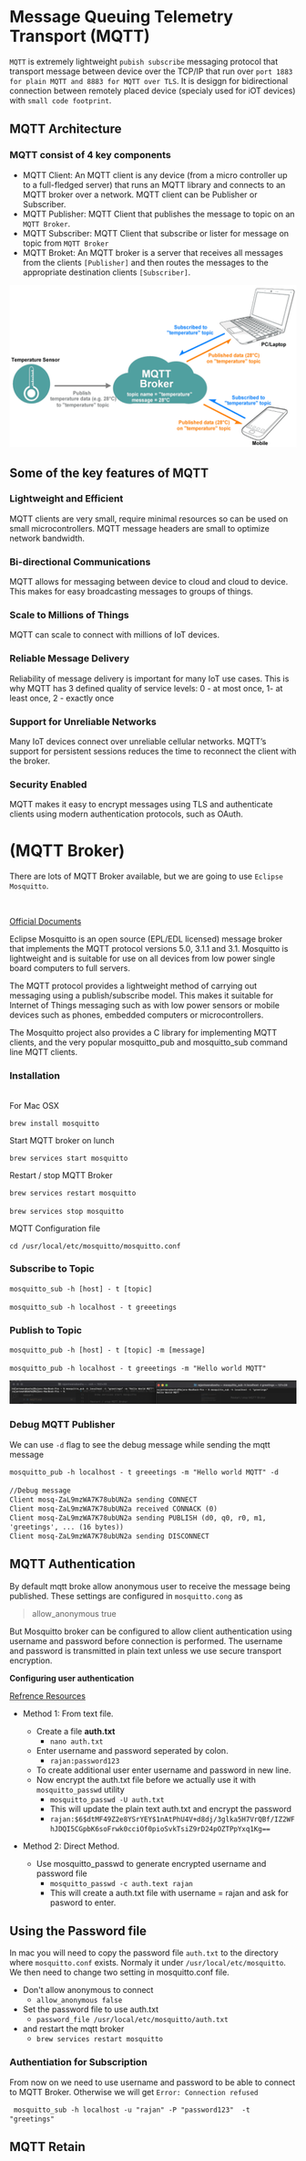 # Message Queuing Telemetry Transport (MQTT)

`MQTT` is extremely lightweight `pubish subscribe` messaging protocol  that transport message between device 
over the TCP/IP that run over `port 1883 for plain MQTT and 8883 for MQTT over TLS`. It is desiggn for bidirectional connection between remotely placed device 
(specialy used for iOT devices) with  `small code footprint`.

## MQTT Architecture

### MQTT consist of 4 key components
- MQTT Client: An MQTT client is any device (from a micro controller up to a full-fledged server) that runs an MQTT library and connects to an MQTT broker over a network. MQTT client can be Publisher or Subscriber.
- MQTT Publisher: MQTT Client that publishes the message to topic on an `MQTT Broker`.
- MQTT Subscriber: MQTT Client that subscribe or lister for message on topic from `MQTT Broker`
- MQTT Broket: An MQTT broker is a server that receives all messages from the clients `[Publisher]` and then routes the messages to the appropriate destination clients `[Subscriber]`.


![](resources/MQTT-architect.png)



## Some of the key features of MQTT 

### Lightweight and Efficient

MQTT clients are very small, require minimal resources so can be used on small microcontrollers. MQTT message headers are small to optimize network bandwidth.

### Bi-directional Communications

MQTT allows for messaging between device to cloud and cloud to device. This makes for easy broadcasting messages to groups of things.

### Scale to Millions of Things

MQTT can scale to connect with millions of IoT devices.

### Reliable Message Delivery

Reliability of message delivery is important for many IoT use cases. This is why MQTT has 3 defined quality of service levels: 0 - at most once, 1- at least once, 2 - exactly once

### Support for Unreliable Networks

Many IoT devices connect over unreliable cellular networks. MQTT’s support for persistent sessions reduces the time to reconnect the client with the broker.

### Security Enabled

MQTT makes it easy to encrypt messages using TLS and authenticate clients using modern authentication protocols, such as OAuth.


# (MQTT Broker)

There are lots of MQTT Broker available, but we are going to use `Eclipse Mosquitto`. 

<br>

[Official Documents](https://mosquitto.org)

Eclipse Mosquitto is an open source (EPL/EDL licensed) message broker that implements the MQTT protocol versions 5.0, 3.1.1 and 3.1. Mosquitto is lightweight and is suitable for use on all devices from low power single board computers to full servers.

The MQTT protocol provides a lightweight method of carrying out messaging using a publish/subscribe model. This makes it suitable for Internet of Things messaging such as with low power sensors or mobile devices such as phones, embedded computers or microcontrollers.

The Mosquitto project also provides a C library for implementing MQTT clients, and the very popular mosquitto_pub and mosquitto_sub command line MQTT clients.


### Installation

<br>
For Mac OSX 

    brew install mosquitto

Start MQTT broker on lunch

    brew services start mosquitto

 Restart / stop MQTT Broker   

    brew services restart mosquitto

    brew services stop mosquitto

MQTT Configuration file

    cd /usr/local/etc/mosquitto/mosquitto.conf 


 ### Subscribe to Topic 

    mosquitto_sub -h [host] - t [topic]  

    mosquitto_sub -h localhost - t greeetings   


 ### Publish to Topic

    mosquitto_pub -h [host] - t [topic] -m [message]

    mosquitto_pub -h localhost - t greeetings -m "Hello world MQTT"

![](resources/sample.mqtt.sub.pub.png)

### Debug MQTT Publisher

We can use `-d` flag to see the debug message while sending the mqtt message

    mosquitto_pub -h localhost - t greeetings -m "Hello world MQTT" -d

    //Debug message
    Client mosq-ZaL9mzWA7K78ubUN2a sending CONNECT
    Client mosq-ZaL9mzWA7K78ubUN2a received CONNACK (0)
    Client mosq-ZaL9mzWA7K78ubUN2a sending PUBLISH (d0, q0, r0, m1, 'greetings', ... (16 bytes))
    Client mosq-ZaL9mzWA7K78ubUN2a sending DISCONNECT



## MQTT Authentication

By default mqtt broke allow anonymous user to receive the message being published. These settings are configured in `mosquitto.cong` as

> allow_anonymous true

But Mosquitto broker can be configured to allow client authentication using username and password before connection is performed. The username and password is transmitted in plain text unless we use secure transport encryption.

**Configuring user authentication**

[Refrence Resources](http://www.steves-internet-guide.com/mqtt-username-password-example/)

- Method 1: From text file.
  - Create a file **auth.txt** 
    - `nano auth.txt`
  - Enter username and password seperated by colon. 
    - `rajan:password123`
  - To create additional user enter username and password in new line.
  - Now encrypt the auth.txt file before we actually use it with `mosquitto_passwd` utility
    - `mosquitto_passwd -U auth.txt`
    - This will update the plain text auth.txt and encrypt the password
    - `rajan:$6$dtMF49Z2e8YSrYEY$1nAtPhU4V+d8dj/3glka5H7VrQBf/IZ2WFhJDQI5CGpbK6soFrwk0cciOf0pioSvkTsiZ9rD24pOZTPpYxq1Kg==`

- Method 2: Direct Method.
  - Use mosquitto_passwd to  generate encrypted username and password file
    - `mosquitto_passwd -c auth.text rajan`
    - This will create  a auth.txt file with username = rajan and ask for pasword to enter.


## Using the Password file

In mac you will need to copy the password file `auth.txt` to the directory where `mosquitto.conf` exists. Normaly it under `/usr/local/etc/mosquitto`. We then need to change two setting in mosquitto.conf file. 

- Don't allow anonymous to connect
  - `allow_anonymous false`
- Set the password file to use auth.txt
  - `password_file /usr/local/etc/mosquitto/auth.txt`
- and restart the mqtt broker
  - `brew services restart mosquitto`

### Authentiation for Subscription

From now on we need to use username and password to be able to connect to MQTT Broker. Otherwise we will get `Error: Connection refused`

     mosquitto_sub -h localhost -u "rajan" -P "password123"  -t "greetings"

## MQTT Retain

